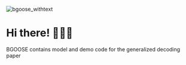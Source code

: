 
![bgoose_withtext](https://github.com/zixiao-yin/BGOOSE/assets/55424621/24479bdf-d8e0-47e8-922d-2ab7aa4a253d)

# Hi there! :swan::swan::swan: 
BGOOSE contains model and demo code for the generalized decoding paper
